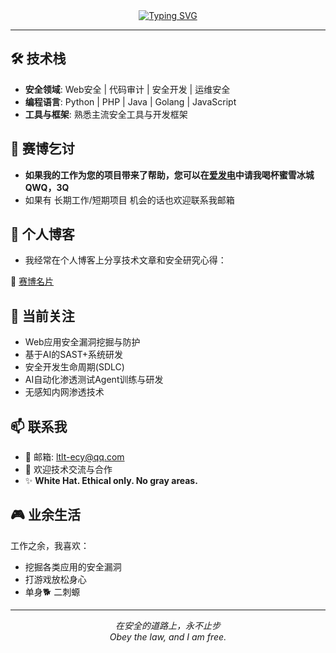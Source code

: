 <div align="center">

<!-- dynamic typing effect 动态打字效果 -->
<a href="https://git.io/typing-svg">
  <img src="https://readme-typing-svg.demolab.com?font=Lekton&weight=700&size=25&pause=1000&color=BE5EF7&center=true&width=435&lines=%40EVAL(%22Hi!I_Am_LTLTLXEY%22);" alt="Typing SVG" />
</a>

</div>

---

## 🛠️ 技术栈

- **安全领域**: Web安全 | 代码审计 | 安全开发 | 运维安全
- **编程语言**: Python | PHP | Java | Golang | JavaScript
- **工具与框架**: 熟悉主流安全工具与开发框架

## 🍚 赛博乞讨

- **如果我的工作为您的项目带来了帮助，您可以在[爱发电](https://www.ifdian.net/a/ltltlxey)中请我喝杯蜜雪冰城QWQ，3Q**
- 如果有 长期工作/短期项目 机会的话也欢迎联系我邮箱

## 📝 个人博客

* 我经常在个人博客上分享技术文章和安全研究心得：

🔗 [赛博名片](https://ltlt.cc)

## 🎯 当前关注

- Web应用安全漏洞挖掘与防护
- 基于AI的SAST+系统研发
- 安全开发生命周期(SDLC)
- AI自动化渗透测试Agent训练与研发
- 无感知内网渗透技术

## 📫 联系我

- 📧 邮箱: ltlt-ecy@qq.com
- 💼 欢迎技术交流与合作
- ✨ **White Hat. Ethical only. No gray areas.**

## 🎮 业余生活

工作之余，我喜欢：
- 挖掘各类应用的安全漏洞
- 打游戏放松身心
- 单身🐕 二刺螈

---

<div align="center">

_在安全的道路上，永不止步_
</br>
_Obey the law, and I am free._

</div>
